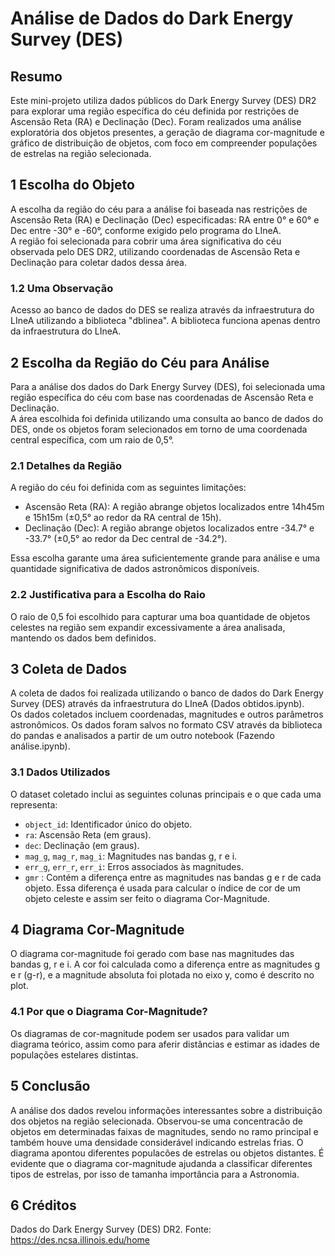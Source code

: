 # Análise de Dados do Dark Energy Survey (DES)

## Resumo
Este mini-projeto utiliza dados públicos do Dark Energy Survey (DES) DR2 para explorar uma região específica do céu definida por restrições de Ascensão Reta (RA) e Declinação (Dec). Foram realizados uma análise exploratória dos objetos presentes, a geração de diagrama cor-magnitude e gráfico de distribuição de objetos, com foco em compreender populações de estrelas na região selecionada.

## 1 Escolha do Objeto
A escolha da região do céu para a análise foi baseada nas restrições de Ascensão Reta (RA) e Declinação (Dec) especificadas: RA entre 0° e 60° e Dec entre -30° e -60°, conforme exigido pelo programa do LIneA.  
A região foi selecionada para cobrir uma área significativa do céu observada pelo DES DR2, utilizando coordenadas de Ascensão Reta e Declinação para coletar dados dessa área.

### 1.2 Uma Observação
Acesso ao banco de dados do DES  se realiza através da infraestrutura do LIneA utilizando a biblioteca "dblinea". A biblioteca funciona apenas dentro da infraestrutura do LIneA.

## 2 Escolha da Região do Céu para Análise
Para a análise dos dados do Dark Energy Survey (DES), foi selecionada uma região específica do céu com base nas coordenadas de Ascensão Reta e Declinação.  
A área escolhida foi definida utilizando uma consulta ao banco de dados do DES, onde os objetos foram selecionados em torno de uma coordenada central específica, com um raio de 0,5°.

### 2.1 Detalhes da Região
A região do céu foi definida com as seguintes limitações:
- Ascensão Reta (RA): A região abrange objetos localizados entre 14h45m e 15h15m (±0,5° ao redor da RA central de 15h).
- Declinação (Dec): A região abrange objetos localizados entre -34.7° e -33.7° (±0,5° ao redor da Dec central de -34.2°).

Essa escolha garante uma área suficientemente grande para análise e uma quantidade significativa de dados astronômicos disponíveis.

### 2.2 Justificativa para a Escolha do Raio
O raio de 0,5 foi escolhido para capturar uma boa quantidade de objetos celestes na região sem expandir excessivamente a área analisada, mantendo os dados bem definidos.

## 3 Coleta de Dados
A coleta de dados foi realizada utilizando o banco de dados do Dark Energy Survey (DES) através da infraestrutura do LIneA (Dados obtidos.ipynb).  
Os dados coletados incluem coordenadas, magnitudes e outros parâmetros astronômicos. Os dados foram salvos no formato CSV através da biblioteca do pandas e analisados a partir de um outro notebook (Fazendo análise.ipynb).

### 3.1 Dados Utilizados
O dataset coletado inclui as seguintes colunas principais e o que cada uma representa:
- `object_id`: Identificador único do objeto.
- `ra`: Ascensão Reta (em graus).
- `dec`: Declinação (em graus).
- `mag_g`, `mag_r`, `mag_i`: Magnitudes nas bandas g, r e i.
- `err_g`, `err_r`, `err_i`: Erros associados às magnitudes.
- `gmr` : Contém a diferença entre as magnitudes nas bandas g e r de cada objeto. Essa diferença é usada para calcular o índice de cor de um objeto celeste e assim ser feito o diagrama Cor-Magnitude.

## 4 Diagrama Cor-Magnitude
O diagrama cor-magnitude foi gerado com base nas magnitudes das bandas g, r e i. A cor foi
calculada como a diferença entre as magnitudes g e r (g-r), e a magnitude absoluta foi plotada no
eixo y, como é descrito no plot.

### 4.1 Por que o Diagrama Cor-Magnitude?
Os diagramas de cor-magnitude podem ser usados para validar um diagrama teórico, assim como para aferir distâncias e estimar as idades de populações estelares distintas.

## 5 Conclusão
A análise dos dados revelou informações interessantes sobre a distribuição dos objetos na região selecionada. Observou-se uma concentracão de objetos em determinadas faixas de magnitudes, sendo no ramo principal e também houve uma densidade considerável indicando estrelas frias. O diagrama apontou diferentes populacões de estrelas ou objetos distantes. É evidente que o diagrama cor-magnitude ajudanda a classificar diferentes tipos de estrelas, por isso de tamanha importância para a Astronomia.

## 6 Créditos
Dados do Dark Energy Survey (DES) DR2. Fonte: https://des.ncsa.illinois.edu/home
